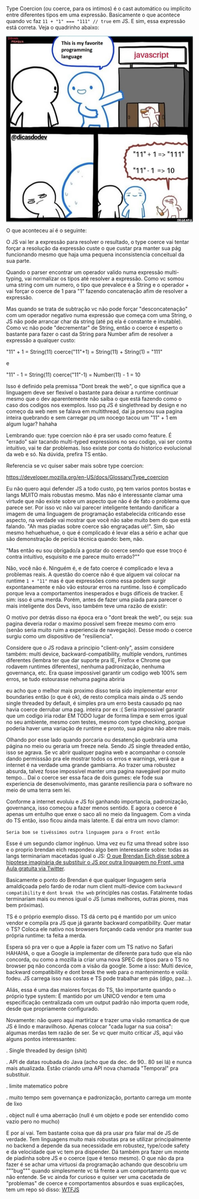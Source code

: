 <!--:::{
  "post_title": "Utilizar Type Coercion para criticar JS não te faz parecer inteligente",
  "post_description": "Coerce é um aspecto legado do JS que visava trazer resiliencia a linguagem. Vamos entender melhor porque essa coisa contra-intuitiva existe no JS e porque tanta gente entende isso errado.",
  "post_created_at": "Fri Mar 10 2023 15:50:04 GMT-0300 (Brasilia Standard Time)"
}:::-->

Type Coercion (ou coerce, para os intimos) é o cast automático ou implícito entre diferentes tipos em uma expressão. Basicamente o que acontece quando vc faz `11 + "1" === "111" // true` em JS. E sim, essa expressão está correta. Veja o quadrinho abaixo:

<img style="max-width: 100%; display: block" src="./coerce.jpeg" /> 

O que aconteceu aí é o seguinte:

O JS vai ler a expressão para resolver o resultado, o type coerce vai tentar forçar a resolução da expressão custe o que custar pra manter sua pág funcionando mesmo que haja uma pequena inconsistencia conceitual da sua parte.

Quando o parser encontrar um operador valido numa expressão multi-typing, vai normalizar os tipos até resolver a expressão. Como vc somou uma string com um numero, o tipo que prevalece é a String e o operador + vai forçar o coerce de 1 para "1" fazendo concatenação afim de resolver a expressão.

Mas quando se trata de subtração vc não pode forçar "desconcatenação" com um operador negativo numa expressão que começa com uma String, o JS não pode arrancar char da string (até pq ela é constante e imutable). Como vc não pode "decrementar" de String, então o coerce é esperto o bastante para fazer o cast da String para Number afim de resolver a expressão a qualquer custo:

"11" + 1 = String(11) coerce("11"+1) = String(11) + String(1) = "111"

e

"11" - 1 = String(11) coerce("11"-1) = Number(11) - 1 = 10

Isso é definido pela premissa "Dont break the web", o que significa que a linguagem deve ser flexivel o bastante para deixar a runtime continuar mesmo que o dev aparentemente não saiba o que está fazendo como o caso dos codigos nos exemplos. Isso pq JS é singlethread by design e no começo da web nem se falava em multithread, daí ja pensou sua pagina inteira quebrando e sem carregar pq um nocego tacou um "11" + 1 em algum lugar? hahaha

Lembrando que: type coercion não é pra ser usado como feature. É "errado" sair tacando multi-typed expressions no seu codigo, vai ser contra intuitivo, vai te dar problemas. Isso existe por conta do historico evolucional da web e só. Na dúvida, prefira TS então.

Referencia se vc quiser saber mais sobre type coercion:

https://developer.mozilla.org/en-US/docs/Glossary/Type_coercion

Eu não quero aqui defender JS a todo custo, pq tem varios pontos bostas e langs MUITO mais robustas mesmo. Mas não é interessante clamar uma virtude que não existe sobre um aspecto que não é de fato o problema que parece ser. Por isso vc não vai parecer inteligente tentando danificar a imagem de uma linguagem de programação estabelecida criticando esse aspecto, na verdade vai mostrar que você não sabe muito bem do que está falando. "Ah mas piadas sobre coerce são engraçadas ué!". Sim, são mesmo hehuehuehue, o que é complicado é levar elas a sério e achar que são demonstração de perícia técnica quando: bem, não.

"Mas então eu sou obrigado/a a gostar do coerce sendo que esse troço é contra intuitivo, esquisito e me parece muito errado?""

Não, você não é. Ninguém é, e de fato coerce é complicado e leva a problemas reais. A questão do coerce não é que alguem vai colocar na runtime `1 + "11"` mas é que expressões como essa podem surgir expontaneamente e não vão estourar erros na runtime. Isso é complicado porque leva a comportamentos inesperados e bugs difíceis de tracker. E sim: isso é uma merda. Porém, antes de fazer uma piada para parecer o mais inteligente dos Devs, isso também teve uma razão de existir:

O motivo por detrás disso na época era o "dont break the web", ou seja: sua pagina deveria rodar o maximo possivel sem freeze mesmo com erro (senão seria muito ruim a experiencia de navegação). Desse modo o coerce surgiu como um dispositivo de "resiliencia". 

Considere que o JS rodava a principio "client-only", assim considere também: multi device, backward-compatibility, multiple vendors, runtimes diferentes (lembra ter que dar suporte pra IE, Firefox e Chrome que rodavem runtimes diferentes), nenhuma padronização, nenhuma governança, etc. Era quase impossivel garantir um codigo web 100% sem erros, se tudo estourasse nehuma pagina abriria

eu acho que o melhor mais proximo disso teria sido implementar error boundaries então (o que é ok), de resto complica mais ainda o JS sendo single threaded by default, é simples pra um erro besta causado pq nao havia coerce derrubar uma pag. inteira por ex :( Seria impossivel garantir que um codigo iria rodar EM TODO lugar de forma limpa e sem erros igual no seu ambiente, mesmo com testes, mesmo com type checking, porque poderia haver uma variação de runtime e pronto, sua página não abre mais.

Olhando por esse lado quando porcaria ou desatenção quebraria uma página no meio ou geraria um freeze nela. Sendo JS single threaded então, isso se agrava. Se vc abrir qualquer pagina web e acompanhar o console dando permisssão pra ele mostrar todos os erros e warnings, verá que a internet é na verdade uma grande gambiarra. Ao trazer uma robustez absurda, talvez fosse impossível manter uma pagina navegável por muito tempo... Daí o coerce ser essa faca de dois gumes: ele fode sua experiencia de desenvolvimento, mas garante resiliencia para o software no meio de uma terra sem lei.

Conforme a internet evoluiu e JS foi ganhando importancia, padronização, governança, isso começou a fazer menos sentido. E agora o coerce é apenas um entulho que enxe o saco ali no meio da linguagem. Com a vinda do TS então, isso ficou ainda mais latente. E daí entra um novo clamor:

`Seria bom se tivéssimos outra linguagem para o Front então`

Esse é um segundo clamor ingênuo. Uma vez eu fiz uma thread sobre isso e o proprio brendan eich respondeu algo bem interessante sobre: todas as langs terminariam macetadas igual o JS: <a href="/posts/what-brendan-eich-said-about-js-replacement/" target="_blank">O que Brendan Eich disse sobre a hipotese imaginária de substituir o JS por outra linguagem no Front, uma Aula gratuita via Twitter</a>.

Basicamente o ponto do Brendan é que qualquer linguagem seria amaldiçoada pelo fardo de rodar num client multi-device com `backeward compatibility` e `dont break the web` principles nas costas. Fatalmente todas terminariam mais ou menos igual o JS (umas melhores, outras piores, mas bem próximas).

TS é o próprio exemplo disso. TS dá certo pq é mantido por um unico vendor e compila pra JS que já garante backward compatibility. Quer matar o TS? Coloca ele nativo nos browsers forçando cada vendor pra manter sua própria runtime: ta feita a merda.

Espera só pra ver o que a Apple ia fazer com um TS nativo no Safari HAHAHA, o que a Google ia implementar de diferente para tudo que ela não concorda, ou como a mozilla ia criar uma nova SPEC de tipos para o TS no browser pq não concorda com a visão da google. Some a isso: Multi device, backward compatibility e dont break the web para o mantenimento e voilá: fodeu. JS carrega isso nas costas e TS pode trabalhar em pás (digo, paz...).

Aliás, essa é uma das maiores forças do TS, tão importante quando o próprio type system: É mantido por um UNICO vendor e tem uma especificação centralizada com um output padrão não importa quem rode, desde que propriamente configurado.

Novamente: não quero aqui martirizar e trazer uma visão romantica de que JS é lindo e maravilhoso. Apenas colocar "cada lugar na sua coisa": algumas merdas tem razão de ser. Se vc quer muito criticar JS, aqui vão alguns pontos interessantes:

. Single threaded by design (shit)

. API de datas roubada do Java (acho que da dec. de 90.. 80 sei lá) e nunca mais atualizada. Estão criando uma API nova chamada "Temporal" pra substituir.

. limite matematico pobre

. muito tempo sem governança e padronização, portanto carrega um monte de lixo

. object null é uma aberração (null é um objeto e pode ser entendido como vazio pero no mucho)

E por aí vai. Tem bastante coisa que dá pra usar pra falar mal de JS de verdade. Tem linguagens muito mais robustas pra se utilizar principalmente no backend a depende da sua necessidade em robustez, type/code safety e da velocidade que vc tem pra dispender. Dá também pra fazer um monte de piadinha sobre JS e o coerce (que é tenso mesmo). O que não da pra fazer é se achar uma virtuosi da programação achando que descobriu um """bug""" quando simplesmente vc tá frente a um comportamento que vc não entende. Se vc ainda for curioso e quiser ver uma cacetada de "problemas" de coerce e comportamentos absurdos e suas explicações, tem um repo só disso: <a href="https://github.com/denysdovhan/wtfjs" target="_blank">WTFJS</a>